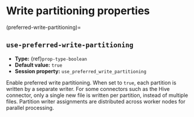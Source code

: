 # Write partitioning properties

(preferred-write-partitioning)=

## `use-preferred-write-partitioning`

- **Type:** {ref}`prop-type-boolean`
- **Default value:** `true`
- **Session property:** `use_preferred_write_partitioning`

Enable preferred write partitioning. When set to `true`, each partition is
written by a separate writer. For some connectors such as the Hive connector,
only a single new file is written per partition, instead of multiple files.
Partition writer assignments are distributed across worker nodes for parallel
processing.
